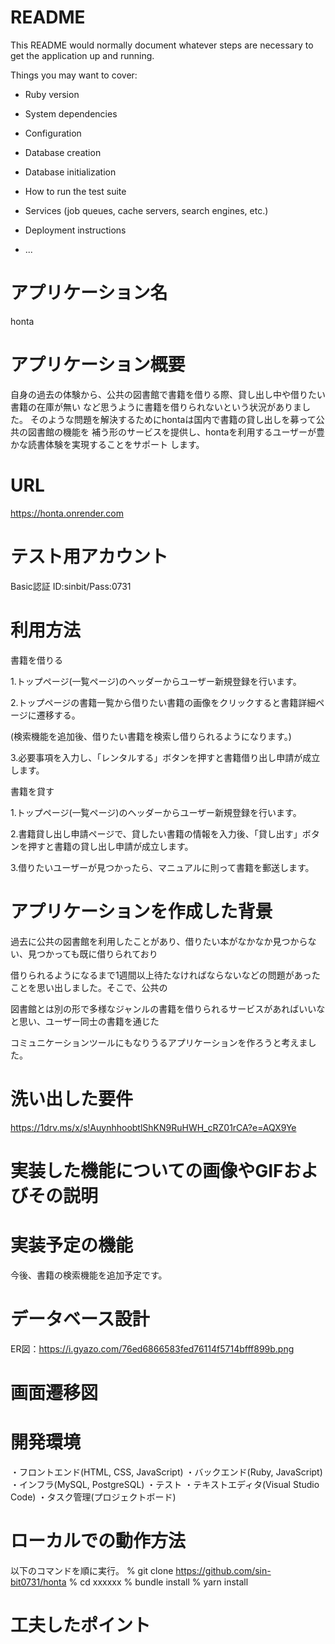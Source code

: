 # README

This README would normally document whatever steps are necessary to get the
application up and running.

Things you may want to cover:

* Ruby version

* System dependencies

* Configuration

* Database creation

* Database initialization

* How to run the test suite

* Services (job queues, cache servers, search engines, etc.)

* Deployment instructions

* ...

# アプリケーション名

honta

# アプリケーション概要

自身の過去の体験から、公共の図書館で書籍を借りる際、貸し出し中や借りたい書籍の在庫が無い
など思うように書籍を借りられないという状況がありました。
そのような問題を解決するためにhontaは国内で書籍の貸し出しを募って公共の図書館の機能を
補う形のサービスを提供し、hontaを利用するユーザーが豊かな読書体験を実現することをサポート
します。

# URL

https://honta.onrender.com

# テスト用アカウント

Basic認証 ID:sinbit/Pass:0731

# 利用方法

書籍を借りる

1.トップページ(一覧ページ)のヘッダーからユーザー新規登録を行います。

2.トップページの書籍一覧から借りたい書籍の画像をクリックすると書籍詳細ページに遷移する。

(検索機能を追加後、借りたい書籍を検索し借りられるようになります。)

3.必要事項を入力し、「レンタルする」ボタンを押すと書籍借り出し申請が成立します。

書籍を貸す

1.トップページ(一覧ページ)のヘッダーからユーザー新規登録を行います。

2.書籍貸し出し申請ページで、貸したい書籍の情報を入力後、「貸し出す」ボタンを押すと書籍の貸し出し申請が成立します。

3.借りたいユーザーが見つかったら、マニュアルに則って書籍を郵送します。

# アプリケーションを作成した背景

過去に公共の図書館を利用したことがあり、借りたい本がなかなか見つからない、見つかっても既に借りられており

借りられるようになるまで1週間以上待たなければならないなどの問題があったことを思い出しました。そこで、公共の

図書館とは別の形で多様なジャンルの書籍を借りられるサービスがあればいいなと思い、ユーザー同士の書籍を通じた

コミュニケーションツールにもなりうるアプリケーションを作ろうと考えました。

# 洗い出した要件

https://1drv.ms/x/s!AuynhhoobtlShKN9RuHWH_cRZ01rCA?e=AQX9Ye

# 実装した機能についての画像やGIFおよびその説明



# 実装予定の機能

今後、書籍の検索機能を追加予定です。

# データベース設計

ER図：https://i.gyazo.com/76ed6866583fed76114f5714bfff899b.png

# 画面遷移図



# 開発環境
・フロントエンド(HTML, CSS, JavaScript)
・バックエンド(Ruby, JavaScript)
・インフラ(MySQL, PostgreSQL)
・テスト
・テキストエディタ(Visual Studio Code)
・タスク管理(プロジェクトボード)

# ローカルでの動作方法
以下のコマンドを順に実行。
% git clone https://github.com/sin-bit0731/honta
% cd xxxxxx
% bundle install
% yarn install

# 工夫したポイント
